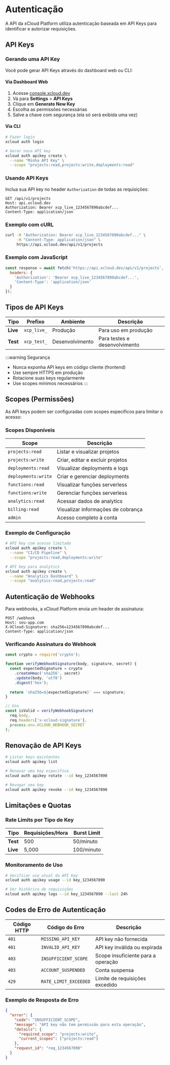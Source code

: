 # Autenticação

A API da xCloud Platform utiliza autenticação baseada em API Keys para identificar e autorizar requisições.

## API Keys

### Gerando uma API Key

Você pode gerar API Keys através do dashboard web ou CLI:

#### Via Dashboard Web

1. Acesse [console.xcloud.dev](https://console.xcloud.dev)
2. Vá para **Settings** > **API Keys**
3. Clique em **Generate New Key**
4. Escolha as permissões necessárias
5. Salve a chave com segurança (ela só será exibida uma vez)

#### Via CLI

```bash
# Fazer login
xcloud auth login

# Gerar nova API key
xcloud auth apikey create \
  --name "Minha API Key" \
  --scope "projects:read,projects:write,deployments:read"
```

### Usando API Keys

Inclua sua API key no header `Authorization` de todas as requisições:

```http
GET /api/v1/projects
Host: api.xcloud.dev
Authorization: Bearer xcp_live_1234567890abcdef...
Content-Type: application/json
```

### Exemplo com cURL

```bash
curl -H "Authorization: Bearer xcp_live_1234567890abcdef..." \
     -H "Content-Type: application/json" \
     https://api.xcloud.dev/api/v1/projects
```

### Exemplo com JavaScript

```javascript
const response = await fetch('https://api.xcloud.dev/api/v1/projects', {
  headers: {
    'Authorization': 'Bearer xcp_live_1234567890abcdef...',
    'Content-Type': 'application/json'
  }
});
```

## Tipos de API Keys

| Tipo | Prefixo | Ambiente | Descrição |
|------|---------|----------|-----------|
| **Live** | `xcp_live_` | Produção | Para uso em produção |
| **Test** | `xcp_test_` | Desenvolvimento | Para testes e desenvolvimento |

:::warning Segurança
- Nunca exponha API keys em código cliente (frontend)
- Use sempre HTTPS em produção
- Rotacione suas keys regularmente
- Use scopes mínimos necessários
:::

## Scopes (Permissões)

As API keys podem ser configuradas com scopes específicos para limitar o acesso:

### Scopes Disponíveis

| Scope | Descrição |
|-------|-----------|
| `projects:read` | Listar e visualizar projetos |
| `projects:write` | Criar, editar e excluir projetos |
| `deployments:read` | Visualizar deployments e logs |
| `deployments:write` | Criar e gerenciar deployments |
| `functions:read` | Visualizar funções serverless |
| `functions:write` | Gerenciar funções serverless |
| `analytics:read` | Acessar dados de analytics |
| `billing:read` | Visualizar informações de cobrança |
| `admin` | Acesso completo à conta |

### Exemplo de Configuração

```bash
# API key com acesso limitado
xcloud auth apikey create \
  --name "CI/CD Pipeline" \
  --scope "projects:read,deployments:write"

# API key para analytics
xcloud auth apikey create \
  --name "Analytics Dashboard" \
  --scope "analytics:read,projects:read"
```

## Autenticação de Webhooks

Para webhooks, a xCloud Platform envia um header de assinatura:

```http
POST /webhook
Host: seu-app.com
X-XCloud-Signature: sha256=1234567890abcdef...
Content-Type: application/json
```

### Verificando Assinatura do Webhook

```javascript
const crypto = require('crypto');

function verifyWebhookSignature(body, signature, secret) {
  const expectedSignature = crypto
    .createHmac('sha256', secret)
    .update(body, 'utf8')
    .digest('hex');
  
  return `sha256=${expectedSignature}` === signature;
}

// Uso
const isValid = verifyWebhookSignature(
  req.body,
  req.headers['x-xcloud-signature'],
  process.env.XCLOUD_WEBHOOK_SECRET
);
```

## Renovação de API Keys

```bash
# Listar keys existentes
xcloud auth apikey list

# Renovar uma key específica
xcloud auth apikey rotate --id key_1234567890

# Revogar uma key
xcloud auth apikey revoke --id key_1234567890
```

## Limitações e Quotas

### Rate Limits por Tipo de Key

| Tipo | Requisições/Hora | Burst Limit |
|------|------------------|-------------|
| **Test** | 500 | 50/minuto |
| **Live** | 5,000 | 100/minuto |

### Monitoramento de Uso

```bash
# Verificar uso atual da API key
xcloud auth apikey usage --id key_1234567890

# Ver histórico de requisições
xcloud auth apikey logs --id key_1234567890 --last 24h
```

## Codes de Erro de Autenticação

| Código HTTP | Código do Erro | Descrição |
|-------------|----------------|-----------|
| `401` | `MISSING_API_KEY` | API key não fornecida |
| `401` | `INVALID_API_KEY` | API key inválida ou expirada |
| `403` | `INSUFFICIENT_SCOPE` | Scope insuficiente para a operação |
| `403` | `ACCOUNT_SUSPENDED` | Conta suspensa |
| `429` | `RATE_LIMIT_EXCEEDED` | Limite de requisições excedido |

### Exemplo de Resposta de Erro

```json
{
  "error": {
    "code": "INSUFFICIENT_SCOPE",
    "message": "API key não tem permissão para esta operação",
    "details": {
      "required_scope": "projects:write",
      "current_scopes": ["projects:read"]
    },
    "request_id": "req_1234567890"
  }
}
```